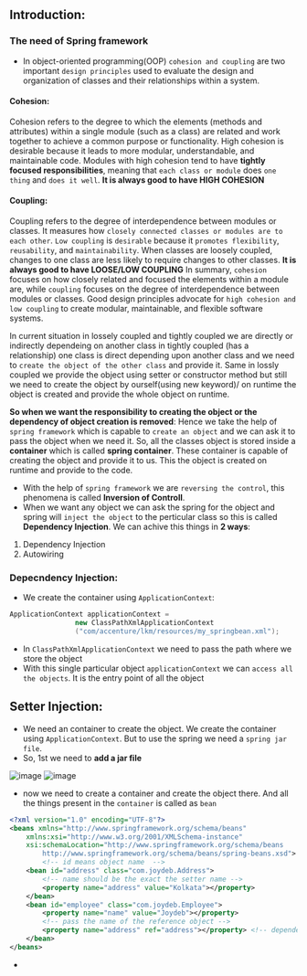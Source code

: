 ## Introduction:
### The need of Spring framework
- In object-oriented programming(OOP) `cohesion and coupling` are two important `design principles` used to evaluate the design and organization of classes and their relationships within a system.

#### Cohesion: 
Cohesion refers to the degree to which the elements (methods and attributes) within a single module (such as a class) are related and work together to achieve a common purpose or functionality. High cohesion is desirable because it leads to more modular, understandable, and maintainable code. Modules with high cohesion tend to have **tightly focused responsibilities**, meaning that `each class or module` does `one thing` and `does it well`. 
**It is always good to have HIGH COHESION**

#### Coupling:
Coupling refers to the degree of interdependence between modules or classes. It measures how `closely connected classes or modules are to each other`. `Low coupling` is `desirable` because it `promotes flexibility`, `reusability`, and `maintainability`. When classes are loosely coupled, changes to one class are less likely to require changes to other classes.
**It is always good to have LOOSE/LOW COUPLING**
In summary, `cohesion` focuses on how closely related and focused the elements within a module are, while `coupling` focuses on the degree of interdependence between modules or classes. 
Good design principles advocate for `high cohesion and low coupling` to create modular, maintainable, and flexible software systems.

In current situation in lossely coupled and tightly coupled we are directly or indirectly dependeing on another class in tightly coupled (has a relationship) one class is direct depending upon another class and we need to `create the object of the other class` and provide it.
Same in lossly coupled we provide the object using setter or constructor method but still we need to create the object by ourself(using new keyword)/ on runtime the object is created and provide the whole object on runtime.

**So when we want the responsibility to creating the object or the dependency of object creation is removed**:
Hence we take the help of `spring framework` which is capable to `create an object` and we can ask it to pass the object when we need it.
So, all the classes object is stored inside a **container** which is called **spring container**. These container is capable of creating the object and provide it to us. This the object is created on runtime and provide to the code. 
- With the help of `spring framework` we are `reversing the control`, this phenomena is called **Inversion of Controll**.
- When we want any object we can ask the spring for the object and spring will `inject the object` to the perticular class so this is called **Dependency Injection**.
We can achive this things in **2 ways**:
1. Dependency Injection
2. Autowiring

### Depecndency Injection:
- We create the container using `ApplicationContext`:
```java
ApplicationContext applicationContext = 
				new ClassPathXmlApplicationContext
				("com/accenture/lkm/resources/my_springbean.xml");
```
- In `ClassPathXmlApplicationContext` we need to pass the path where we store the object
- With this single particular object `applicationContext` we can `access all the objects`. It is the entry point of all the object

## Setter Injection:
- We need an container to create the object. We create the container using `ApplicationContext`. But to use the spring we need a `spring jar file`.
- So, 1st we need to **add a jar file**

![image](https://github.com/user-attachments/assets/446476b8-f212-40f7-aaf3-c2e0526bda5f)
![image](https://github.com/user-attachments/assets/9e20cbbc-eb3b-46da-ad6d-30f3f90f5b57)

- now we need to create a container and create the object there. And all the things present in the `container` is called as `bean`

```xml
<?xml version="1.0" encoding="UTF-8"?>
<beans xmlns="http://www.springframework.org/schema/beans"
	xmlns:xsi="http://www.w3.org/2001/XMLSchema-instance"
	xsi:schemaLocation="http://www.springframework.org/schema/beans
        http://www.springframework.org/schema/beans/spring-beans.xsd">
        <!-- id means object name  -->
	<bean id="address" class="com.joydeb.Address">
		<!-- name should be the exact the setter name -->
		<property name="address" value="Kolkata"></property>	
	</bean>
	<bean id="employee" class="com.joydeb.Employee">
		<property name="name" value="Joydeb"></property>	
		<!-- pass the name of the reference object -->
		<property name="address" ref="address"></property> <!-- dependency injection -->
	</bean>
</beans>
```

- 












